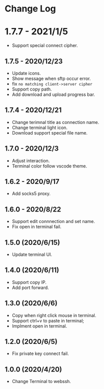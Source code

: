 # Change Log

# 1.7.7 - 2021/1/5

- Support special connect cipher.

## 1.7.5 - 2020/12/23

- Update icons.
- Show message when sftp occur error.
- fix `no matching client->server cipher`
- Support copy path.
- Add download and upload progress bar.

## 1.7.4 - 2020/12/21

- Change terimnal title as connection name.
- Change terminal light icon.
- Download support special file name.

## 1.7.0 - 2020/12/3

- Adjust interaction.
- Terminal color follow vscode theme.

## 1.6.2 - 2020/9/17

- Add socks5 proxy.

## 1.6.0 - 2020/8/22

- Support edit connnection and set name.
- Fix open in terminal fail.

## 1.5.0 (2020/6/15)

- Update terminal UI.

## 1.4.0 (2020/6/11)

- Support copy IP.
- Add port forward.

## 1.3.0 (2020/6/6)

- Copy when right click mouse in terminal.
- Support ctrl+v to paste in terminal;
- Implment open in terminal.

## 1.2.0 (2020/6/5)

- Fix private key connect fail.

## 1.0.0 (2020/4/20)

- Change Terminal to webssh.
